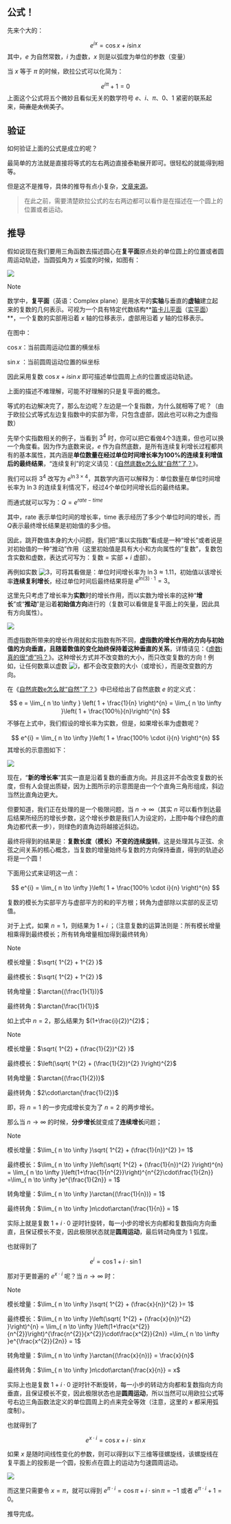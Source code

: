 ## 公式！
先来个大的：

$$
e^{ix} = \cos x+ i\sin x
$$
其中，$e$ 为自然常数，$i$ 为虚数，$x$ 则是以弧度为单位的参数（变量）

当 $x$ 等于 $\pi$ 的时候，欧拉公式可以化简为：

$$
e^{i\pi} + 1 = 0
$$
上面这个公式将五个微妙且看似无关的数学符号 $e$、$i$、$\pi$、$0$、$1$ 紧密的联系起来，~~简直是太优美了~~。
## 验证

如何验证上面的公式是成立的呢？

最简单的方法就是直接将等式的左右两边直接泰勒展开即可。很轻松的就能得到相等。

但是这不是推导，具体的推导有点小复杂，[文章来源](https://blog.csdn.net/qq_38890412/article/details/117334679)。

>在此之前，需要清楚欧拉公式的左右两边都可以看作是在描述在一个圆上的位置或者运动。
## 推导

假如说现在我们要用三角函数去描述圆心在**复平面**原点处的单位圆上的位置或者圆周运动轨迹，当圆弧角为 $x$ 弧度的时候，如图有：

![](imgs/Pasted%20image%2020241102084346.png)

> [!note]
> 数学中，**复平面**（英语：Complex plane）是用水平的**实轴**与垂直的**虚轴**建立起来的复数的几何表示。可视为一个具有特定代数结构**[笛卡儿平面](https://zh.wikipedia.org/wiki/%E7%AC%9B%E5%8D%A1%E5%84%BF%E5%B9%B3%E9%9D%A2 "笛卡儿平面")（[实平面](https://zh.wikipedia.org/wiki/%E5%AE%9E%E5%B9%B3%E9%9D%A2 "实平面")）**，一个复数的实部用沿着 $x$ 轴的位移表示，虚部用沿着 $y$ 轴的位移表示。


在图中：

$\cos x$：当前圆周运动位置的横坐标

$\sin x$ ：当前圆周运动位置的纵坐标

因此采用复数 $\cos x+i\sin x$ 即可描述单位圆周上点的位置或运动轨迹。

上面的描述不难理解，可能不好理解的只是复平面的概念。

等式的右边解决完了，那么左边呢？左边是一个复指数，为什么就相等了呢？（由于欧拉公式等式左边复指数中的实部为零，只包含虚部，因此也可以称之为虚指数）

先举个实指数相关的例子，当看到 $3^{4}$ 时，你可以把它看做4个3连乘，但也可以换一个角度看。因为作为底数来说，$e$ 作为自然底数，是所有连续复利增长过程都共有的基本属性，其内涵是**单位数量在经过单位时间增长率为100%的连续复利增值后的最终结果**，“连续复利”的定义请见：《[自然底数e怎么就“自然”了？](https://zhuanlan.zhihu.com/p/48391055 "自然底数e怎么就“自然”了？")》。

我们可以将 $3^{4}$ 改写为 $e^{\ln{3}\times 4}$，其数学内涵可以解释为：单位数量在单位时间增长率为 $\ln{3}$ 的连续复利情况下，经过4个单位时间增长后的最终结果。

而通式就可以写为：$Q=e^{rate - time}$

其中，$\text{rate}$ 表示单位时间的增长率，$\text{time}$ 表示经历了多少个单位时间的增长，而 $Q$表示最终增长结果是初始值的多少倍。

因此，跳开数值本身的大小问题，我们把“乘以实指数”看成是一种“增长”或者说是对初始值的一种“推动”作用（这里初始值是具有大小和方向属性的“复数”，复数包含实数和虚数，表达式可写为：复数 = 实部 + $i$ 虚部）。

再例如实数 ![3](https://latex.csdn.net/eq?3)，可将其看做是：单位时间增长率为 $\ln{3} \approx 1.11$，初始值以该增长率**连续复利增长**，经过单位时间后最终结果将是 $e^{ln(3) \cdot 1} =3$。

这里先只考虑了增长率为**实数**时的增长作用，而以实数为增长率的这种“**增长**”或“**推动**”是沿着**初始值方向**进行的（复数可以看做是复平面上的矢量，因此具有方向属性）。

![](imgs/Pasted%20image%2020241102090754.png)

而虚指数所带来的增长作用就和实指数有所不同，**虚指数的增长作用的方向与初始值的方向垂直，且随着数值的变化始终保持着这种垂直的关系**，详情请见：《[虚数i真的很“虚”吗？](https://zhuanlan.zhihu.com/p/48392273 "虚数i真的很“虚”吗？")》。这种增长方式并不改变数的大小，而只改变复数的方向！例如，让任何数乘以虚数 ![i](https://latex.csdn.net/eq?i)，都不会改变数的大小（或增长），而是改变数的方向。

在《[自然底数e怎么就“自然”了？](https://zhuanlan.zhihu.com/p/48391055 "自然底数e怎么就“自然”了？")》中已经给出了自然底数 $e$ 的定义式：

$$
e = \lim_{ n \to \infty }  \left(   1 + \frac{1}{n}    \right)^{n} = \lim_{ n \to \infty }\left(  1 + \frac{100％}{n}\right)^{n} 
$$
不够在上式中，我们假设的增长率为实数，但是，如果增长率为虚数呢？

$$
e^{i} = \lim_{ n \to \infty }\left( 1 + \frac{100％ \cdot i}{n} \right)^{n} 
$$
其增长的示意图如下：

![](imgs/Pasted%20image%2020241102091250.png)

现在，“**新的增长率**”其实一直是沿着复数的垂直方向。并且这并不会改变复数的长度，但有人会提出质疑，因为上图所示的示意图是由一个个直角三角形组成，斜边当然比直角边更大。

但要知道，我们正在处理的是一个极限问题，当 $n\rightarrow  \infty$（其实 $n$ 可以看作到达最后结果所经历的增长步数，这个增长步数是我们人为设定的，上图中每个绿色的直角边都代表一步），则绿色的直角边将越接近斜边。

最终将得到的结果是：**复数长度（模长）不变的连续旋转**。这是处理其与正弦、余弦之间关系的核心概念，当复数的增量始终与复数的方向保持垂直，得到的轨迹必将是一个圆！

下面用公式来证明这一点：

$$
e^{i} = \lim_{ n \to \infty }\left( 1 + \frac{100％ \cdot i}{n} \right)^{n} 
$$

复数的模长为实部平方与虚部平方的和的平方根；转角为虚部除以实部的反正切值。

对于上式，如果 $n=1$，则结果为 $1+i$ ；（注意复数的运算法则是：所有模长增量相乘得到最终模长；所有转角增量相加得到最终转角）

> [!note]
> 模长增量：$\sqrt{ 1^{2} + 1^{2} }$
> 
> 最终模长：$\sqrt{ 1^{2} + 1^{2} }$
> 
> 转角增量：$\arctan{(\frac{1}{1})}$
> 
> 最终转角：$\arctan{\frac{1}{1}}$

如上式中 $n=2$，那么结果为 $(1+\frac{i}{2})^{2}$；

> [!note]
> 模长增量：$\sqrt{ 1^{2} + (\frac{1}{2})^{2} }$
> 
> 最终模长：$\left(\sqrt{ 1^{2} + (\frac{1}{2})^{2} }\right)^{2}$
> 
> 转角增量：$\arctan{(\frac{1}{2})}$
> 
> 最终转角：$2\cdot\arctan{\frac{1}{2}}$

即，将 $n=1$ 的一步完成增长变为了 $n=2$ 的两步增长。

那么当 $n\rightarrow \infty$ 的时候，**分步增长**就变成了**连续增长**问题；

> [!note]
> 模长增量：$\lim_{ n \to \infty }\sqrt{ 1^{2} + (\frac{1}{n})^{2} }= 1$
> 
> 最终模长：$\lim_{ n \to \infty }\left(\sqrt{ 1^{2} + (\frac{1}{n})^{2} }\right)^{n} = \lim_{ n \to \infty }\left(1+\frac{1}{n^{2}}\right)^{n^{2}\cdot\frac{1}{2n}} =\lim_{ n \to \infty }e^{\frac{1}{2n}} = 1$
> 
> 转角增量：$\lim_{ n \to \infty }\arctan{(\frac{1}{n})} = 1$
> 
> 最终转角：$\lim_{ n \to \infty }n\cdot\arctan{\frac{1}{n}} = 1$

实际上就是复数 $1+i\cdot0$ 逆时针旋转，每一小步的增长方向都和复数指向方向垂直，且保证模长不变，因此极限状态就是**圆周运动**，最后转动角度为 $1$ 弧度。

也就得到了

$$
e^{i} = \cos{1} + i\cdot \sin {1}
$$

那对于更普遍的 $e^{x \cdot i}$ 呢？当 $n\rightarrow \infty$ 时：

> [!note]
> 模长增量：$\lim_{ n \to \infty }\sqrt{ 1^{2} + (\frac{x}{n})^{2} }= 1$
> 
> 最终模长：$\lim_{ n \to \infty }\left(\sqrt{ 1^{2} + (\frac{x}{n})^{2} }\right)^{n} = \lim_{ n \to \infty }\left(1+\frac{x^{2}}{n^{2}}\right)^{\frac{n^{2}}{x^{2}}\cdot\frac{x^{2}}{2n}} =\lim_{ n \to \infty }e^{\frac{x^{2}}{2n}} = 1$
> 
> 转角增量：$\lim_{ n \to \infty }\arctan{(\frac{x}{n})} = \frac{x}{n}$
> 
> 最终转角：$\lim_{ n \to \infty }n\cdot\arctan{\frac{x}{n}} = x$

实际上也是复数 $1+i\cdot0$ 逆时针不断旋转，每一小步的转动方向都和复数指向方向垂直，且保证模长不变，因此极限状态也是**圆周运动**，所以当然可以用欧拉公式等号右边三角函数法定义的单位圆周上的点来完全等效（注意，这里的 $x$ 都采用弧度制）。

也就得到了

$$
e^{x\cdot i} = \cos{x} + i \cdot \sin{x}
$$

如果 $x$ 是随时间线性变化的参数，则可以得到以下三维等径螺旋线，该螺旋线在复平面上的投影是一个圆，投影点在圆上的运动为匀速圆周运动。

![](imgs/Pasted%20image%2020241102093310.png)

而这里只需要令 $x = \pi$，就可以得到 $e^{\pi \cdot i} = \cos \pi + i \cdot \sin \pi = -1$ 或者 $e^{\pi \cdot i} + 1 = 0$。

推导完成。